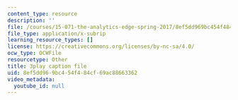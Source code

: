 ```yaml
---
content_type: resource
description: ''
file: /courses/15-071-the-analytics-edge-spring-2017/8ef5dd969bc454f484cf69ac88663362_JGetImYLis.vtt
file_type: application/x-subrip
learning_resource_types: []
license: https://creativecommons.org/licenses/by-nc-sa/4.0/
ocw_type: OCWFile
resourcetype: Other
title: 3play caption file
uid: 8ef5dd96-9bc4-54f4-84cf-69ac88663362
video_metadata:
  youtube_id: null
---
```

